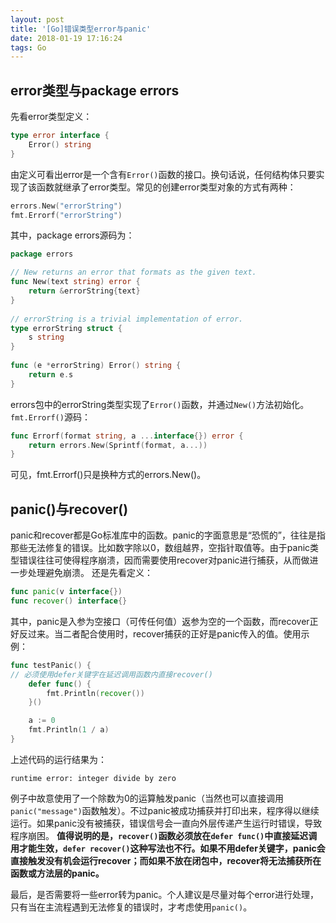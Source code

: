 ```yaml
---
layout: post
title: '[Go]错误类型error与panic'
date: 2018-01-19 17:16:24
tags: Go
---
```

## error类型与package errors
先看error类型定义：

```go
type error interface {
    Error() string
}
```
由定义可看出error是一个含有`Error()`函数的接口。换句话说，任何结构体只要实现了该函数就继承了error类型。常见的创建error类型对象的方式有两种：

```go
errors.New("errorString")
fmt.Errorf("errorString")
```
其中，package errors源码为：

```go
package errors

// New returns an error that formats as the given text.
func New(text string) error {
    return &errorString{text}
}
    
// errorString is a trivial implementation of error.
type errorString struct {
    s string
}
    
func (e *errorString) Error() string {
    return e.s
}
```
errors包中的errorString类型实现了`Error()`函数，并通过`New()`方法初始化。
`fmt.Errorf()`源码：

```go
func Errorf(format string, a ...interface{}) error {
    return errors.New(Sprintf(format, a...))
}
```
可见，fmt.Errorf()只是换种方式的errors.New()。

## panic()与recover()
panic和recover都是Go标准库中的函数。panic的字面意思是“恐慌的”，往往是指那些无法修复的错误。比如数字除以0，数组越界，空指针取值等。由于panic类型错误往往可使得程序崩溃，因而需要使用recover对panic进行捕获，从而做进一步处理避免崩溃。
还是先看定义：

```go
func panic(v interface{})
func recover() interface{}
```
其中，panic是入参为空接口（可传任何值）返参为空的一个函数，而recover正好反过来。当二者配合使用时，recover捕获的正好是panic传入的值。使用示例：

```go
func testPanic() {
// 必须使用defer关键字在延迟调用函数内直接recover()
    defer func() {
        fmt.Println(recover())
    }()

    a := 0
    fmt.Println(1 / a)
}
```
上述代码的运行结果为：

    runtime error: integer divide by zero
例子中故意使用了一个除数为0的运算触发panic（当然也可以直接调用`panic("message")`函数触发）。不过panic被成功捕获并打印出来，程序得以继续运行。如果panic没有被捕获，错误信号会一直向外层传递产生运行时错误，导致程序崩困。
**值得说明的是，`recover()`函数必须放在`defer func()`中直接延迟调用才能生效，`defer recover()`这种写法也不行。如果不用defer关键字，panic会直接触发没有机会运行recover；而如果不放在闭包中，recover将无法捕获所在函数或方法层的panic。**

最后，是否需要将一些error转为panic。个人建议是尽量对每个error进行处理，只有当在主流程遇到无法修复的错误时，才考虑使用`panic()`。

